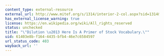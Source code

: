 ```yaml
---
content_type: external-resource
external_url: http://www.mitef.org/s/1314/interior-2-col.aspx?sid=1314&gid=5&pgid=5797
has_external_license_warning: true
license: https://en.wikipedia.org/wiki/All_rights_reserved
status: unchecked
title: "\"Dilution \u2013 Here Is A Primer of Stock Vocabulary.\""
uid: 61403e8b-f164-4435-bfb4-46e7c6584597
url_status_code: 403
wayback_url: ''
---
```

